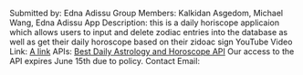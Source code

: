 Submitted by: Edna Adissu
Group Members: Kalkidan Asgedom, Michael Wang, Edna Adissu
App Description: this is a daily horiscope applicaion which allows users to input and delete zodiac entries into the database as well as get their daily horoscope based on their zidoac sign
YouTube Video Link: [A link](https://youtu.be/qGHK9zcOMDE)
APIs: [Best Daily Astrology and Horoscope API](https://rapidapi.com/soralapps/api/best-daily-astrology-and-horoscope-api/)
Our access to the API expires June 15th due to policy. 
Contact Email: 